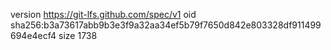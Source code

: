 version https://git-lfs.github.com/spec/v1
oid sha256:b3a73617abb9b3e3f9a32aa34ef5b79f7650d842e803328df911499694e4ecf4
size 1738
